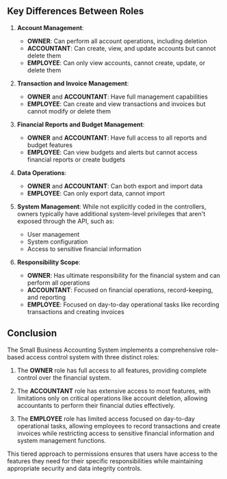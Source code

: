 
## Key Differences Between Roles

1. **Account Management**: 
   - **OWNER**: Can perform all account operations, including deletion
   - **ACCOUNTANT**: Can create, view, and update accounts but cannot delete them
   - **EMPLOYEE**: Can only view accounts, cannot create, update, or delete them

2. **Transaction and Invoice Management**:
   - **OWNER** and **ACCOUNTANT**: Have full management capabilities
   - **EMPLOYEE**: Can create and view transactions and invoices but cannot modify or delete them

3. **Financial Reports and Budget Management**:
   - **OWNER** and **ACCOUNTANT**: Have full access to all reports and budget features
   - **EMPLOYEE**: Can view budgets and alerts but cannot access financial reports or create budgets

4. **Data Operations**:
   - **OWNER** and **ACCOUNTANT**: Can both export and import data
   - **EMPLOYEE**: Can only export data, cannot import

5. **System Management**: While not explicitly coded in the controllers, owners typically have additional system-level privileges that aren't exposed through the API, such as:
   - User management
   - System configuration
   - Access to sensitive financial information

6. **Responsibility Scope**:
   - **OWNER**: Has ultimate responsibility for the financial system and can perform all operations
   - **ACCOUNTANT**: Focused on financial operations, record-keeping, and reporting
   - **EMPLOYEE**: Focused on day-to-day operational tasks like recording transactions and creating invoices

## Conclusion

The Small Business Accounting System implements a comprehensive role-based access control system with three distinct roles:

1. The **OWNER** role has full access to all features, providing complete control over the financial system.

2. The **ACCOUNTANT** role has extensive access to most features, with limitations only on critical operations like account deletion, allowing accountants to perform their financial duties effectively.

3. The **EMPLOYEE** role has limited access focused on day-to-day operational tasks, allowing employees to record transactions and create invoices while restricting access to sensitive financial information and system management functions.

This tiered approach to permissions ensures that users have access to the features they need for their specific responsibilities while maintaining appropriate security and data integrity controls.
